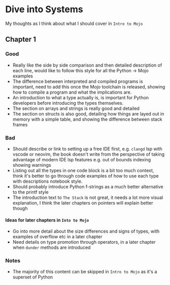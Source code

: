 # Dive into Systems
My thoughts as I think about what I should cover in `Intro to Mojo`

## Chapter 1
### Good
- Really like the side by side comparison and then detailed description of each line, would like to follow this style for all the Python -> Mojo examples
- The difference between interpreted and compiled programs is important, need to add this once the Mojo toolchain is released, showing how to compile a program and what the implications are.
- An introduction to what a type actually is, is important for Python developers before introducing the types themselves.
- The section on arrays and strings is really good and detailed
- The section on structs is also good, detailing how things are layed out in memory with a simple table, and showing the difference between stack frames 

### Bad
- Should describe or link to setting up a free IDE first, e.g. `clangd` lsp with vscode or neovim, the book doesn't write from the perspective of taking advantage of modern IDE lsp features e.g. out of bounds indexing showing warnings
- Listing out all the types in one code block is a bit too much context, think it's better to go through code examples of how to use each type with descriptions notebook style.
- Should probably introduce Python f-strings as a much better alternative to the printf style
- The introduction text to `The Stack` is not great, it needs a lot more visual explanation, I think the later chapters on pointers will explain better though

#### Ideas for later chapters in `Into to Mojo`
- Go into more detail about the size differences and signs of types, with examples of overflow etc in a later chapter
- Need details on type promotion through operators, in a later chapter when `dunder` methods are introduced

### Notes
- The majority of this content can be skipped in `Intro to Mojo` as it's a superset of Python
